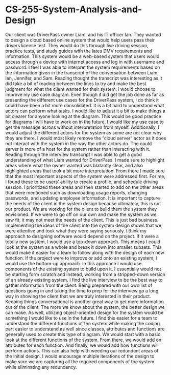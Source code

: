 # CS-255-System-Analysis-and-Design

  Our client was DriverPass owner Liam, and his IT officer Ian. They wanted to design a cloud based online system that would help users pass their drivers license test. They would do this through live driving session, practice tests, and study guides with the lates DMV requirements and information. This system would be a web-based system that users would access through a device with internet access and log in with username and password.
  I feel I was able to interpret the system requirements based on the information given in the transcript of the conversation between Liam, Ian, Jennifer, and Sam. Reading thought the transcript was interesting as it did take a bit of reading between the lines to try and make the best judgment for what the client wanted for their system. 
  I would choose to improve my use case diagram. Even though it did get the job done as far as presenting the different use cases for the DriverPass system, I do think it could have been a bit more consolidated. It is a bit hard to understand what actors can perform what tasks. I would  like to adjust it a bit to make things a bit clearer for anyone looking at the diagram. This would be good practice for diagrams I will have to work on in the future, I would like my use case to get the message across without interpretation from myself. Additionally, I would adjust the different actors for the system as some are not clear why they are there. I would most likely remove the “cloud server” actor as it does not interact with the system in the way the other actors do. The could server is more of a host for the system rather than interacting with it.
  Reading through the interview transcript I was able to get a good understanding of  what Liam wanted for DriverPass. I made sure to highlight areas where what the owner wanted was blatantly clear, and also highlighted areas that took a bit more interpretation. From there I made sure that the most important aspects of the system were addressed first. For me, I found these to be users’ ability to create a profile, and schedule driving session. I prioritized these areas and then started to add on the other areas that were mentioned such as downloading usage reports, changing passwords, and updating employee information. It is important to capture the needs of the client in the system design because ultimately, this is not our product. We are working for the client to build them the system they envisioned. If we were to go off on our own and make the system as we saw fit, it may not meet the needs of the client. This is just bad business. Implementing the ideas of the client into the system design shows that we were attentive and took what they were saying seriously. 
  I think my approach to designing software would depend on the project. If it were a totally new system, I would use a top-down approach. This means I could look at the system as a whole and break it down into smaller subsets. This would make it easier for a team to follow along with the design of each new function. If the project were to improve or add onto an existing system, I would use the bottom-up approach. In this approach I would use components of the existing system to build upon it. I essentially would not be starting form scratch and instead, working from a stripped-down version of an already existing system. 
  I find the live interview to be the best way to gather information from the client. Being prepared with our own list of questions going in and taking the time to prep for the interview go a long way in showing the client that we are truly interested in their product. Keeping things conversational is another great way to get more information out of the client. The more we know about the system, the better design we can make. As well, utilizing object-oriented design for the system would be something I would like to use in the future. I find this easier for a team to understand the different functions of the system while making the coding part easier to understand as well since classes, attributes and functions are generally used to create this type of diagram. We would start with a basic look at the different functions of the system. From there, we would add on attributes for each function. And finally, we would add how functions will perform actions. This can also help  with weeding our redundant areas of the initial design. I would encourage multiple iterations of the design to make sure we are capturing all the required components of the system while eliminating any redundancy.


